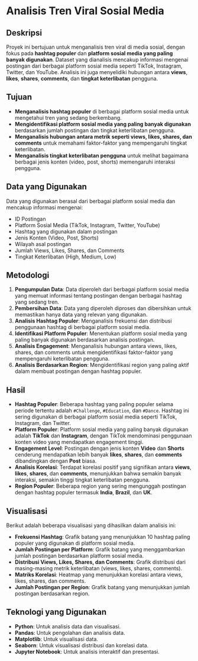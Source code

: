 # Analisis Tren Viral Sosial Media

## Deskripsi
Proyek ini bertujuan untuk menganalisis tren viral di media sosial, dengan fokus pada **hashtag populer** dan **platform sosial media yang paling banyak digunakan**. Dataset yang dianalisis mencakup informasi mengenai postingan dari berbagai platform sosial media seperti TikTok, Instagram, Twitter, dan YouTube. Analisis ini juga menyelidiki hubungan antara **views**, **likes**, **shares**, **comments**, dan **tingkat keterlibatan** pengguna.

## Tujuan
- **Menganalisis hashtag populer** di berbagai platform sosial media untuk mengetahui tren yang sedang berkembang.
- **Mengidentifikasi platform sosial media yang paling banyak digunakan** berdasarkan jumlah postingan dan tingkat keterlibatan pengguna.
- **Menganalisis hubungan antara metrik seperti views, likes, shares, dan comments** untuk memahami faktor-faktor yang mempengaruhi tingkat keterlibatan.
- **Menganalisis tingkat keterlibatan pengguna** untuk melihat bagaimana berbagai jenis konten (video, post, shorts) memengaruhi interaksi pengguna.

## Data yang Digunakan
Data yang digunakan berasal dari berbagai platform sosial media dan mencakup informasi mengenai:
- ID Postingan
- Platform Sosial Media (TikTok, Instagram, Twitter, YouTube)
- Hashtag yang digunakan dalam postingan
- Jenis Konten (Video, Post, Shorts)
- Wilayah asal postingan
- Jumlah Views, Likes, Shares, dan Comments
- Tingkat Keterlibatan (High, Medium, Low)

## Metodologi
1. **Pengumpulan Data**: Data diperoleh dari berbagai platform sosial media yang memuat informasi tentang postingan dengan berbagai hashtag yang sedang tren.
2. **Pembersihan Data**: Data yang diperoleh diproses dan dibersihkan untuk memastikan hanya data yang relevan yang digunakan.
3. **Analisis Hashtag Populer**: Menganalisis frekuensi dan distribusi penggunaan hashtag di berbagai platform sosial media.
4. **Identifikasi Platform Populer**: Menentukan platform sosial media yang paling banyak digunakan berdasarkan analisis postingan.
5. **Analisis Engagement**: Menganalisis hubungan antara views, likes, shares, dan comments untuk mengidentifikasi faktor-faktor yang mempengaruhi keterlibatan pengguna.
6. **Analisis Berdasarkan Region**: Mengidentifikasi region yang paling aktif dalam membuat postingan dengan hashtag populer.

## Hasil
- **Hashtag Populer**: Beberapa hashtag yang paling populer selama periode tertentu adalah `#Challenge`, `#Education`, dan `#Dance`. Hashtag ini sering digunakan di berbagai platform sosial media seperti TikTok, Instagram, dan Twitter.
- **Platform Populer**: Platform sosial media yang paling banyak digunakan adalah **TikTok** dan **Instagram**, dengan TikTok mendominasi penggunaan konten video yang mendapatkan engagement tinggi.
- **Engagement Level**: Postingan dengan jenis konten **Video** dan **Shorts** cenderung mendapatkan lebih banyak **likes**, **shares**, dan **comments** dibandingkan dengan **Post** biasa.
- **Analisis Korelasi**: Terdapat korelasi positif yang signifikan antara **views**, **likes**, **shares**, dan **comments**, menunjukkan bahwa semakin banyak interaksi, semakin tinggi tingkat keterlibatan pengguna.
- **Region Populer**: Beberapa region yang sering mengunggah postingan dengan hashtag populer termasuk **India**, **Brazil**, dan **UK**.

## Visualisasi
Berikut adalah beberapa visualisasi yang dihasilkan dalam analisis ini:
- **Frekuensi Hashtag**: Grafik batang yang menunjukkan 10 hashtag paling populer yang digunakan di platform sosial media.
- **Jumlah Postingan per Platform**: Grafik batang yang menggambarkan jumlah postingan berdasarkan platform sosial media.
- **Distribusi Views, Likes, Shares, dan Comments**: Grafik distribusi dari masing-masing metrik keterlibatan (views, likes, shares, comments).
- **Matriks Korelasi**: Heatmap yang menunjukkan korelasi antara views, likes, shares, dan comments.
- **Jumlah Postingan per Region**: Grafik batang yang menunjukkan jumlah postingan berdasarkan region.

## Teknologi yang Digunakan
- **Python**: Untuk analisis data dan visualisasi.
- **Pandas**: Untuk pengolahan dan analisis data.
- **Matplotlib**: Untuk visualisasi data.
- **Seaborn**: Untuk visualisasi distribusi dan korelasi data.
- **Jupyter Notebook**: Untuk analisis interaktif dan presentasi.
